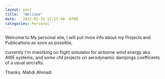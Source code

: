 ```yaml
---
layout: post
title:  "Welcome"
date:   2022-05-31 13:27:48 -0700
categories: Personal
---
```


Welcome to My personal site,
I will put more info about my Projects and Publications as soon as possible,

currently I'm mworking on flight simulator for airborne wind energy aka AWE systems,
and some cfd projects on aerodynamic dampings coefficents of a usual aircrafts.

Thanks.
Mahdi Ahmadi


